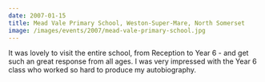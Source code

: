 ```yaml
---
date: 2007-01-15
title: Mead Vale Primary School, Weston-Super-Mare, North Somerset
image: /images/events/2007/mead-vale-primary-school.jpg
---
```


It was lovely to visit the entire school, from Reception to Year 6 - and get such an great response from all ages. I was very impressed with the Year 6 class who worked so hard to produce my autobiography.
